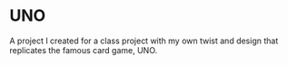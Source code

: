 # UNO
A project I created for a class project with my own twist and design that replicates the famous card game, UNO. 
